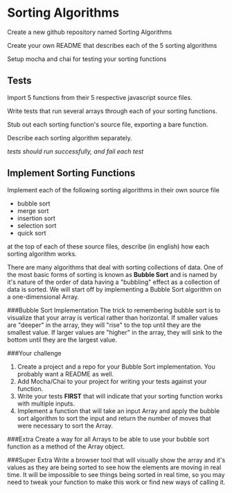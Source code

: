 # Sorting Algorithms

Create a new github repository named Sorting Algorithms

Create your own README that describes each of the 5 sorting algorithms

Setup mocha and chai for testing your sorting functions

## Tests

Import 5 functions from their 5 respective javascript source files.

Write tests that run several arrays through each of your sorting functions.

Stub out each sorting function's source file, exporting a bare function.

Describe each sorting algorithm separately.

_tests should run successfully, and fail each test_

## Implement Sorting Functions

Implement each of the following sorting algorithms in their own source file

- bubble sort
- merge sort
- insertion sort
- selection sort
- quick sort

at the top of each of these source files, describe (in english) how each sorting algorithm works.



There are many algorithms that deal with sorting collections of data. One of the most basic forms of sorting is known as __Bubble Sort__ and is named by it's nature of the order of data having a "bubbling" effect as a collection of data is sorted. We will start off by implementing a Bubble Sort algorithm on a one-dimensional Array.

###Bubble Sort Implementation
The trick to remembering bubble sort is to visualize that your array is vertical rather than horizontal. If smaller values are "deeper" in the array, they will "rise" to the top until they are the smallest value. If larger values are "higher" in the array, they will sink to the bottom until they are the largest value.

###Your challenge
1. Create a project and a repo for your Bubble Sort implementation. You probably want a README as well.
2. Add Mocha/Chai to your project for writing your tests against your function.
3. Write your tests __FIRST__ that will indicate that your sorting function works with multiple inputs.
4. Implement a function that will take an input Array and apply the bubble sort algorithm to sort the input and return the number of moves that were necessary to sort the Array.

###Extra
Create a way for all Arrays to be able to use your bubble sort function as a method of the Array object.

###Super Extra
Write a browser tool that will visually show the array and it's values as they are being sorted to see how the elements are moving in real time. It will be impossible to see things being sorted in real time, so you may need to tweak your function to make this work or find new ways of calling it.